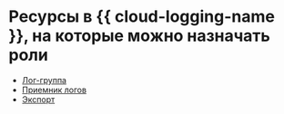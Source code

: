 # Ресурсы в {{ cloud-logging-name }}, на которые можно назначать роли

* [Лог-группа](../../../logging/concepts/log-group.md)
* [Приемник логов](../../../logging/operations/create-sink.md)
* [Экспорт](../../../logging/operations/export-logs.md)